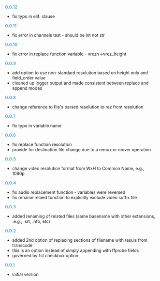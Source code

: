 
**<span style="color:#56adda">0.0.12</span>**
- fix typo in elif: clause

**<span style="color:#56adda">0.0.11</span>**
- fix error in channels test - should be int not str

**<span style="color:#56adda">0.0.10</span>**
- fix error in replace function variable - vrezh->vrez_height

**<span style="color:#56adda">0.0.9</span>**
- add option to use non-standard resolution based on height only and field_order value
- cleaned up logger output and made consistent between replace and append modes

**<span style="color:#56adda">0.0.8</span>**
- change reference to file's parsed resolution to rez from resolution

**<span style="color:#56adda">0.0.7</span>**
- fix typo in variable name

**<span style="color:#56adda">0.0.6</span>**
- fix replace function resolution
- provide for destination file change due to a remux or mover operation

**<span style="color:#56adda">0.0.5</span>**
- change video resolution format from WxH to Common Name, e.g., 1080p

**<span style="color:#56adda">0.0.4</span>**
- fix audio replacement function - variables were reversed
- fix rename relaed function to explicitly exclude video suffix file

**<span style="color:#56adda">0.0.3</span>**
- added renaming of related files (same basename with other extensions, .e.g., .srt, .nfo, etc)

**<span style="color:#56adda">0.0.2</span>**
- added 2nd option of replacing sections of filename with resuls from transcode
- this is an option instead of simply appending with ffprobe fields
- governed by 1st checkbox option

**<span style="color:#56adda">0.0.1</span>**
- Initial version
